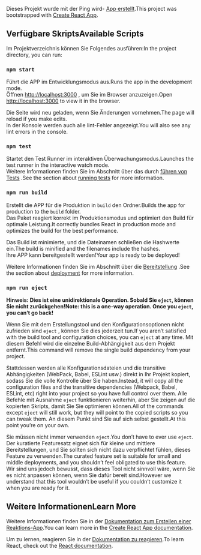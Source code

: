 <span data-ttu-id="11282-101">Dieses Projekt wurde mit der Ping wird- [App erstellt](https://github.com/facebook/create-react-app).</span><span class="sxs-lookup"><span data-stu-id="11282-101">This project was bootstrapped with [Create React App](https://github.com/facebook/create-react-app).</span></span>

## <a name="available-scripts"></a><span data-ttu-id="11282-102">Verfügbare Skripts</span><span class="sxs-lookup"><span data-stu-id="11282-102">Available Scripts</span></span>

<span data-ttu-id="11282-103">Im Projektverzeichnis können Sie Folgendes ausführen:</span><span class="sxs-lookup"><span data-stu-id="11282-103">In the project directory, you can run:</span></span>

### `npm start`

<span data-ttu-id="11282-104">Führt die APP im Entwicklungsmodus aus.</span><span class="sxs-lookup"><span data-stu-id="11282-104">Runs the app in the development mode.</span></span><br>
<span data-ttu-id="11282-105">Öffnen [http://localhost:3000](http://localhost:3000) , um Sie im Browser anzuzeigen.</span><span class="sxs-lookup"><span data-stu-id="11282-105">Open [http://localhost:3000](http://localhost:3000) to view it in the browser.</span></span>

<span data-ttu-id="11282-106">Die Seite wird neu geladen, wenn Sie Änderungen vornehmen.</span><span class="sxs-lookup"><span data-stu-id="11282-106">The page will reload if you make edits.</span></span><br>
<span data-ttu-id="11282-107">In der Konsole werden auch alle lint-Fehler angezeigt.</span><span class="sxs-lookup"><span data-stu-id="11282-107">You will also see any lint errors in the console.</span></span>

### `npm test`

<span data-ttu-id="11282-108">Startet den Test Runner im interaktiven Überwachungsmodus.</span><span class="sxs-lookup"><span data-stu-id="11282-108">Launches the test runner in the interactive watch mode.</span></span><br>
<span data-ttu-id="11282-109">Weitere Informationen finden Sie im Abschnitt über das durch [führen von Tests](https://facebook.github.io/create-react-app/docs/running-tests) .</span><span class="sxs-lookup"><span data-stu-id="11282-109">See the section about [running tests](https://facebook.github.io/create-react-app/docs/running-tests) for more information.</span></span>

### `npm run build`

<span data-ttu-id="11282-110">Erstellt die APP für die Produktion in `build` den Ordner.</span><span class="sxs-lookup"><span data-stu-id="11282-110">Builds the app for production to the `build` folder.</span></span><br>
<span data-ttu-id="11282-111">Das Paket reagiert korrekt im Produktionsmodus und optimiert den Build für optimale Leistung.</span><span class="sxs-lookup"><span data-stu-id="11282-111">It correctly bundles React in production mode and optimizes the build for the best performance.</span></span>

<span data-ttu-id="11282-112">Das Build ist minimierte, und die Dateinamen schließen die Hashwerte ein.</span><span class="sxs-lookup"><span data-stu-id="11282-112">The build is minified and the filenames include the hashes.</span></span><br>
<span data-ttu-id="11282-113">Ihre APP kann bereitgestellt werden!</span><span class="sxs-lookup"><span data-stu-id="11282-113">Your app is ready to be deployed!</span></span>

<span data-ttu-id="11282-114">Weitere Informationen finden Sie im Abschnitt über die [Bereitstellung](https://facebook.github.io/create-react-app/docs/deployment) .</span><span class="sxs-lookup"><span data-stu-id="11282-114">See the section about [deployment](https://facebook.github.io/create-react-app/docs/deployment) for more information.</span></span>

### `npm run eject`

<span data-ttu-id="11282-115">**Hinweis: Dies ist eine unidirektionale Operation. Sobald Sie `eject`, können Sie nicht zurückgehen!**</span><span class="sxs-lookup"><span data-stu-id="11282-115">**Note: this is a one-way operation. Once you `eject`, you can’t go back!**</span></span>

<span data-ttu-id="11282-116">Wenn Sie mit dem Erstellungstool und den Konfigurationsoptionen nicht zufrieden sind `eject` , können Sie dies jederzeit tun.</span><span class="sxs-lookup"><span data-stu-id="11282-116">If you aren’t satisfied with the build tool and configuration choices, you can `eject` at any time.</span></span> <span data-ttu-id="11282-117">Mit diesem Befehl wird die einzelne Build-Abhängigkeit aus dem Projekt entfernt.</span><span class="sxs-lookup"><span data-stu-id="11282-117">This command will remove the single build dependency from your project.</span></span>

<span data-ttu-id="11282-118">Stattdessen werden alle Konfigurationsdateien und die transitive Abhängigkeiten (WebPack, Babel, ESLint usw.) direkt in Ihr Projekt kopiert, sodass Sie die volle Kontrolle über Sie haben.</span><span class="sxs-lookup"><span data-stu-id="11282-118">Instead, it will copy all the configuration files and the transitive dependencies (Webpack, Babel, ESLint, etc) right into your project so you have full control over them.</span></span> <span data-ttu-id="11282-119">Alle Befehle mit Ausnahme `eject` funktionieren weiterhin, aber Sie zeigen auf die kopierten Skripts, damit Sie Sie optimieren können.</span><span class="sxs-lookup"><span data-stu-id="11282-119">All of the commands except `eject` will still work, but they will point to the copied scripts so you can tweak them.</span></span> <span data-ttu-id="11282-120">An diesem Punkt sind Sie auf sich selbst gestellt.</span><span class="sxs-lookup"><span data-stu-id="11282-120">At this point you’re on your own.</span></span>

<span data-ttu-id="11282-121">Sie müssen nicht immer verwenden `eject`.</span><span class="sxs-lookup"><span data-stu-id="11282-121">You don’t have to ever use `eject`.</span></span> <span data-ttu-id="11282-122">Der kuratierte Featuresatz eignet sich für kleine und mittlere Bereitstellungen, und Sie sollten sich nicht dazu verpflichtet fühlen, dieses Feature zu verwenden.</span><span class="sxs-lookup"><span data-stu-id="11282-122">The curated feature set is suitable for small and middle deployments, and you shouldn’t feel obligated to use this feature.</span></span> <span data-ttu-id="11282-123">Wir sind uns jedoch bewusst, dass dieses Tool nicht sinnvoll wäre, wenn Sie es nicht anpassen können, wenn Sie dafür bereit sind.</span><span class="sxs-lookup"><span data-stu-id="11282-123">However we understand that this tool wouldn’t be useful if you couldn’t customize it when you are ready for it.</span></span>

## <a name="learn-more"></a><span data-ttu-id="11282-124">Weitere Informationen</span><span class="sxs-lookup"><span data-stu-id="11282-124">Learn More</span></span>

<span data-ttu-id="11282-125">Weitere Informationen finden Sie in der [Dokumentation zum Erstellen einer Reaktions-App](https://facebook.github.io/create-react-app/docs/getting-started).</span><span class="sxs-lookup"><span data-stu-id="11282-125">You can learn more in the [Create React App documentation](https://facebook.github.io/create-react-app/docs/getting-started).</span></span>

<span data-ttu-id="11282-126">Um zu lernen, reagieren Sie in der [Dokumentation zu reagieren](https://reactjs.org/).</span><span class="sxs-lookup"><span data-stu-id="11282-126">To learn React, check out the [React documentation](https://reactjs.org/).</span></span>
